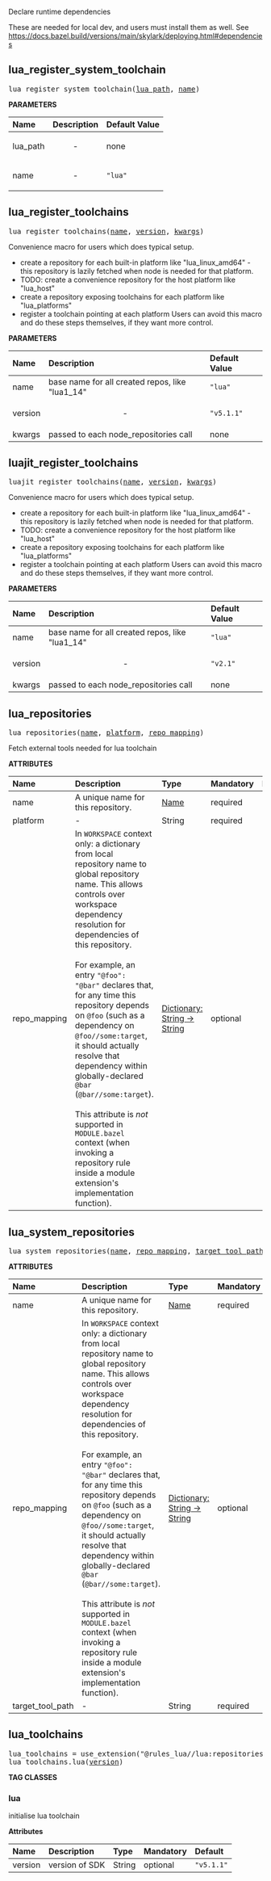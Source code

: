 <!-- Generated with Stardoc: http://skydoc.bazel.build -->

Declare runtime dependencies

These are needed for local dev, and users must install them as well.
See https://docs.bazel.build/versions/main/skylark/deploying.html#dependencies

<a id="lua_register_system_toolchain"></a>

## lua_register_system_toolchain

<pre>
lua_register_system_toolchain(<a href="#lua_register_system_toolchain-lua_path">lua_path</a>, <a href="#lua_register_system_toolchain-name">name</a>)
</pre>



**PARAMETERS**


| Name  | Description | Default Value |
| :------------- | :------------- | :------------- |
| <a id="lua_register_system_toolchain-lua_path"></a>lua_path |  <p align="center"> - </p>   |  none |
| <a id="lua_register_system_toolchain-name"></a>name |  <p align="center"> - </p>   |  `"lua"` |


<a id="lua_register_toolchains"></a>

## lua_register_toolchains

<pre>
lua_register_toolchains(<a href="#lua_register_toolchains-name">name</a>, <a href="#lua_register_toolchains-version">version</a>, <a href="#lua_register_toolchains-kwargs">kwargs</a>)
</pre>

Convenience macro for users which does typical setup.

- create a repository for each built-in platform like "lua_linux_amd64" -
  this repository is lazily fetched when node is needed for that platform.
- TODO: create a convenience repository for the host platform like "lua_host"
- create a repository exposing toolchains for each platform like "lua_platforms"
- register a toolchain pointing at each platform
Users can avoid this macro and do these steps themselves, if they want more control.


**PARAMETERS**


| Name  | Description | Default Value |
| :------------- | :------------- | :------------- |
| <a id="lua_register_toolchains-name"></a>name |  base name for all created repos, like "lua1_14"   |  `"lua"` |
| <a id="lua_register_toolchains-version"></a>version |  <p align="center"> - </p>   |  `"v5.1.1"` |
| <a id="lua_register_toolchains-kwargs"></a>kwargs |  passed to each node_repositories call   |  none |


<a id="luajit_register_toolchains"></a>

## luajit_register_toolchains

<pre>
luajit_register_toolchains(<a href="#luajit_register_toolchains-name">name</a>, <a href="#luajit_register_toolchains-version">version</a>, <a href="#luajit_register_toolchains-kwargs">kwargs</a>)
</pre>

Convenience macro for users which does typical setup.

- create a repository for each built-in platform like "lua_linux_amd64" -
  this repository is lazily fetched when node is needed for that platform.
- TODO: create a convenience repository for the host platform like "lua_host"
- create a repository exposing toolchains for each platform like "lua_platforms"
- register a toolchain pointing at each platform
Users can avoid this macro and do these steps themselves, if they want more control.


**PARAMETERS**


| Name  | Description | Default Value |
| :------------- | :------------- | :------------- |
| <a id="luajit_register_toolchains-name"></a>name |  base name for all created repos, like "lua1_14"   |  `"lua"` |
| <a id="luajit_register_toolchains-version"></a>version |  <p align="center"> - </p>   |  `"v2.1"` |
| <a id="luajit_register_toolchains-kwargs"></a>kwargs |  passed to each node_repositories call   |  none |


<a id="lua_repositories"></a>

## lua_repositories

<pre>
lua_repositories(<a href="#lua_repositories-name">name</a>, <a href="#lua_repositories-platform">platform</a>, <a href="#lua_repositories-repo_mapping">repo_mapping</a>)
</pre>

Fetch external tools needed for lua toolchain

**ATTRIBUTES**


| Name  | Description | Type | Mandatory | Default |
| :------------- | :------------- | :------------- | :------------- | :------------- |
| <a id="lua_repositories-name"></a>name |  A unique name for this repository.   | <a href="https://bazel.build/concepts/labels#target-names">Name</a> | required |  |
| <a id="lua_repositories-platform"></a>platform |  -   | String | required |  |
| <a id="lua_repositories-repo_mapping"></a>repo_mapping |  In `WORKSPACE` context only: a dictionary from local repository name to global repository name. This allows controls over workspace dependency resolution for dependencies of this repository.<br><br>For example, an entry `"@foo": "@bar"` declares that, for any time this repository depends on `@foo` (such as a dependency on `@foo//some:target`, it should actually resolve that dependency within globally-declared `@bar` (`@bar//some:target`).<br><br>This attribute is _not_ supported in `MODULE.bazel` context (when invoking a repository rule inside a module extension's implementation function).   | <a href="https://bazel.build/rules/lib/dict">Dictionary: String -> String</a> | optional |  |


<a id="lua_system_repositories"></a>

## lua_system_repositories

<pre>
lua_system_repositories(<a href="#lua_system_repositories-name">name</a>, <a href="#lua_system_repositories-repo_mapping">repo_mapping</a>, <a href="#lua_system_repositories-target_tool_path">target_tool_path</a>)
</pre>

**ATTRIBUTES**


| Name  | Description | Type | Mandatory | Default |
| :------------- | :------------- | :------------- | :------------- | :------------- |
| <a id="lua_system_repositories-name"></a>name |  A unique name for this repository.   | <a href="https://bazel.build/concepts/labels#target-names">Name</a> | required |  |
| <a id="lua_system_repositories-repo_mapping"></a>repo_mapping |  In `WORKSPACE` context only: a dictionary from local repository name to global repository name. This allows controls over workspace dependency resolution for dependencies of this repository.<br><br>For example, an entry `"@foo": "@bar"` declares that, for any time this repository depends on `@foo` (such as a dependency on `@foo//some:target`, it should actually resolve that dependency within globally-declared `@bar` (`@bar//some:target`).<br><br>This attribute is _not_ supported in `MODULE.bazel` context (when invoking a repository rule inside a module extension's implementation function).   | <a href="https://bazel.build/rules/lib/dict">Dictionary: String -> String</a> | optional |  |
| <a id="lua_system_repositories-target_tool_path"></a>target_tool_path |  -   | String | required |  |


<a id="lua_toolchains"></a>

## lua_toolchains

<pre>
lua_toolchains = use_extension("@rules_lua//lua:repositories.bzl", "lua_toolchains")
lua_toolchains.lua(<a href="#lua_toolchains.lua-version">version</a>)
</pre>


**TAG CLASSES**

<a id="lua_toolchains.lua"></a>

### lua

initialise lua toolchain

**Attributes**

| Name  | Description | Type | Mandatory | Default |
| :------------- | :------------- | :------------- | :------------- | :------------- |
| <a id="lua_toolchains.lua-version"></a>version |  version of SDK   | String | optional |  `"v5.1.1"`  |


